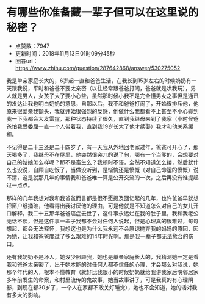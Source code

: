 # 有哪些你准备藏一辈子但可以在这里说的秘密？
- 点赞数：7947
- 更新时间：2018年11月13日01时09分45秒
- 回答url：https://www.zhihu.com/question/287642868/answer/530275052
<body>
 <p data-pid="_ODGg4eE">我是单亲家庭长大的，6岁起一直和爸爸生活，在我长到15岁左右的时候奶奶有一天跟我说，平时和爸爸不要太亲密（以往经常跟爸爸打闹，爸爸就是哄我玩），男人就是男人，女孩子大了要小心些，虽然那时候小我不是完全懂男女之事但是通讯的发达让我也明白奶奶的意思，自那以后，我不和爸爸打闹了，开始很排斥他，他原来很爱亲我额头，我就开始很强烈的反感，他做什么我都看不上甚至不小心碰到我一下我都会大发雷霆，那种状态持续了很久，直到我继母来到了我家（小时候爸爸怕我受委屈一直一个人带着我，直到我19岁长大了他才续娶）我才和他关系缓和。</p>
 <p data-pid="iMH-1Fh0">不记得是二十三还是二十四岁了，有一天我从外地回老家过年，爸爸可开心了，那天喝多了，我继母不在屋里，他突然很突兀的说了句，哪有一个当爹的，会想要对自己的姑娘怎么样呢？那不是畜生么？我顿时不语，全然不知道怎么接，然后就什么也没说，自顾自吃饭了，当做没听到，是惭愧还是愤慨（对自己命运的愤慨）说不清，这是就那几年的事情我和爸爸唯一算是公开交流的一次，之后再没有谁提起过一点点。</p>
 <p data-pid="mh3rFSck">那样的几年我想对我和我爸爸而言都是很不愿提及回忆起的几年，也许爸爸早就想把窗户纸捅破，他看得出我讨厌他的理由，可是他就是不知道怎么对自己的女儿开口解释。我二十五那年爸爸癌症去世了，这件事永远烂在我的肚子里，我和我老公无话不谈，但是这件事一辈子我都不会对任何人说起，但是心理真的很难过，每每想起，都会无法释怀，我想这也是为什么我永远不会原谅抛弃我的妈妈的原因，因为她，让我和爸爸度过了多么艰难的14年时光啊。那是我一辈子都无法愈合的伤口。</p>
 <p data-pid="x3XJuPtK">还有我奶奶不是坏人，她没少照顾我，她也是单亲家庭长大的，我猜测她一定是看我和爸爸太亲密了，出于她本能的对任何人都不信任的心理，才会那么对我说，她那个年代的人，根本不懂教育（就好比我很小的时候奶奶就给我讲我家后院邻居家多年前发生的命案，和村里流传的鬼故事，她当故事讲了，可是我真的有心理阴影，到现在都30岁了，一个人在家都不敢关灯睡觉），她也不会知道，她的话对我有多大的影响。</p>
</body>
